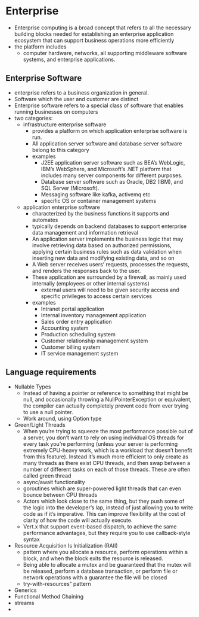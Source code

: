 # Enterprise

- Enterprise computing is a broad concept that refers to all the necessary building blocks needed for establishing an enterprise application ecosystem that can support business operations more efficiently
- the platform includes
  -  computer hardware, networks, all supporting middleware software systems, and enterprise applications.

## Enterprise Software

- enterprise refers to a business organization in general.
- Software which the user and customer are distinct
- Enterprise software refers to a special class of software that enables running businesses on computers
- two categories:
  - infrastructure enterprise software
    - provides a platform on which application enterprise software is run.
    - All application server software and database server software belong to this category
    - examples
      - J2EE application server software such as BEA’s WebLogic, IBM’s WebSphere, and Microsoft’s .NET platform that includes many server components for different purposes.
      - Database server software such as Oracle, DB2 (IBM), and SQL Server (Microsoft).
      - Messaging software like kafka, activemq etc
      - specific OS or container management systems
  - application enterprise software
    - characterized by the business functions it supports and automates
    - typically depends on backend databases to support enterprise data management and information retrieval
    - An application server implements the business logic that may involve retrieving data based on authorized permissions, applying certain business rules such as data validation when inserting new data and modifying existing data, and so on
    - A Web server receives users’ requests, processes the requests, and renders the responses back to the user.
    - These application are surrounded by a firewall, as mainly used internally (employees or other internal systems)
      - external users will need to be given security access and specific privileges to access certain services
    - examples
      - Intranet portal application
      - Internal inventory management application
      - Sales order entry application
      - Accounting system
      - Production scheduling system
      - Customer relationship management system
      - Customer billing system
      - IT service management system


## Language requirements

- Nullable Types
  - Instead of having a pointer or reference to something that might be null, and occasionally throwing a NullPointerException or equivalent, the compiler can actually completely prevent code from ever trying to use a null pointer.
  - Work around, using Option type
- Green/Light Threads
  - When you’re trying to squeeze the most performance possible out of a server, you don’t want to rely on using individual OS threads for every task you’re performing (unless your server is performing extremely CPU-heavy work, which is a workload that doesn’t benefit from this feature). Instead it’s much more efficient to only create as many threads as there exist CPU threads, and then swap between a number of different tasks on each of those threads. These are often called green thread
  - async/await functionality
  - goroutines which are super-powered light threads that can even bounce between CPU threads
  - Actors which look close to the same thing, but they push some of the logic into the developer’s lap, instead of just allowing you to write code as if it’s imperative. This can improve flexibility at the cost of clarity of how the code will actually execute.
  - Vert.x that support event-based dispatch, to achieve the same performance advantages, but they require you to use callback-style syntax
- Resource Acquisition Is Initialization (RAII)
  -  pattern where you allocate a resource, perform operations within a block, and when the block exits the resource is released.
  -  Being able to allocate a mutex and be guaranteed that the mutex will be released, perform a database transaction, or perform file or network operations with a guarantee the file will be closed
  -  try-with-resources” pattern
-  Generics
-  Functional Method Chaining
  -  streams
-  

